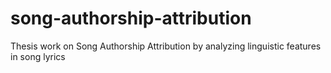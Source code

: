 # song-authorship-attribution
Thesis work on Song Authorship Attribution by analyzing linguistic features in song lyrics
